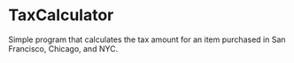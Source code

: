 # TaxCalculator

Simple program that calculates the tax amount for an item purchased in San Francisco, Chicago, and NYC.
